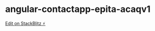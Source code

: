 # angular-contactapp-epita-acaqv1

[Edit on StackBlitz ⚡️](https://stackblitz.com/edit/angular-contactapp-epita-acaqv1)